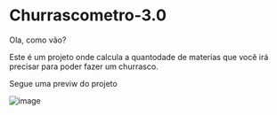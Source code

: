 # Churrascometro-3.0
Ola, como vão?

Este é um projeto onde calcula a quantodade de materias que você irá precisar para poder fazer um churrasco.

Segue uma previw do projeto

![image](https://user-images.githubusercontent.com/101583479/210652710-8ce930b1-9448-472c-922a-9ce730f59087.png)
